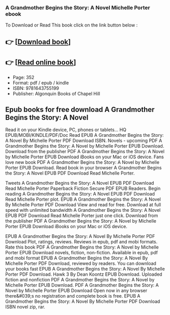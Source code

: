 ### A Grandmother Begins the Story: A Novel Michelle Porter ebook

To Download or Read This book click on the link button below :

## 👉  [**[Download book](http://filesbooks.info/download.php?group=book&from=github.com&id=718171&lnk=1063 "Download book")**]

## 👉  [**[Read online book](http://filesbooks.info/download.php?group=book&from=github.com&id=718171&lnk=1063 "Read online book")**]


* Page: 352
* Format: pdf / epub / kindle
* ISBN: 9781643755199
* Publisher: Algonquin Books of Chapel Hill



## Epub books for free download A Grandmother Begins the Story: A Novel


Read it on your Kindle device, PC, phones or tablets... HQ EPUB/MOBI/KINDLE/PDF/Doc Read EPUB A Grandmother Begins the Story: A Novel By Michelle Porter PDF Download ISBN. Novels - upcoming PDF A Grandmother Begins the Story: A Novel by Michelle Porter EPUB Download. Download from the publisher PDF A Grandmother Begins the Story: A Novel by Michelle Porter EPUB Download iBooks on your Mac or iOS device. Fans love new book PDF A Grandmother Begins the Story: A Novel by Michelle Porter EPUB Download. Read book in your browser A Grandmother Begins the Story: A Novel EPUB PDF Download Read Michelle Porter.

Tweets A Grandmother Begins the Story: A Novel EPUB PDF Download Read Michelle Porter Paperback Fiction Secure PDF EPUB Readers. Begin reading A Grandmother Begins the Story: A Novel EPUB PDF Download Read Michelle Porter plot. EPUB A Grandmother Begins the Story: A Novel By Michelle Porter PDF Download View and read for free. Download at full speed with unlimited bandwidth A Grandmother Begins the Story: A Novel EPUB PDF Download Read Michelle Porter just one click. Download from the publisher PDF A Grandmother Begins the Story: A Novel by Michelle Porter EPUB Download iBooks on your Mac or iOS device.

EPUB A Grandmother Begins the Story: A Novel By Michelle Porter PDF Download Plot, ratings, reviews. Reviews in epub, pdf and mobi formats. Rate this book PDF A Grandmother Begins the Story: A Novel by Michelle Porter EPUB Download novels, fiction, non-fiction. Available in epub, pdf and mobi format EPUB A Grandmother Begins the Story: A Novel By Michelle Porter PDF Download, reviewed by readers. You can download your books fast EPUB A Grandmother Begins the Story: A Novel By Michelle Porter PDF Download. Hawk 3 By Dean Koontz EPUB Download. Uploaded fiction and nonfiction PDF A Grandmother Begins the Story: A Novel by Michelle Porter EPUB Download. PDF A Grandmother Begins the Story: A Novel by Michelle Porter EPUB Download Open now in any browser there&amp;#039;s no registration and complete book is free. EPUB A Grandmother Begins the Story: A Novel By Michelle Porter PDF Download ISBN novel zip, rar.





